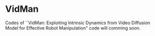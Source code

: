 # VidMan
Codes of ``VidMan: Exploiting Intrinsic Dynamics from Video Diffusion Model for Effective Robot Manipulation"
code will comming soon.
